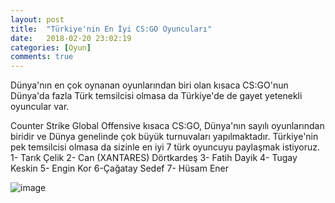 ```yaml
---
layout: post
title:  "Türkiye'nin En İyi CS:GO Oyuncuları"
date:   2018-02-20 23:02:19
categories: [Oyun]
comments: true
---
```

Dünya'nın en çok oynanan oyunlarından biri olan kısaca CS:GO'nun Dünya'da fazla Türk temsilcisi olmasa da Türkiye'de de gayet yetenekli oyuncular var.

Counter Strike Global Offensive kısaca CS:GO, Dünya'nın sayılı oyunlarından biridir ve Dünya genelinde çok büyük turnuvaları yapılmaktadır. Türkiye'nin pek temsilcisi olmasa da sizinle en iyi 7 türk oyuncuyu paylaşmak istiyoruz.
1- Tarık Çelik
2- Can (XANTARES) Dörtkardeş
3- Fatih Dayik
4- Tugay Keskin
5- Engin Kor
6-Çağatay Sedef
7- Hüsam Ener


![image](https://www.m-powers.net/wp-content/uploads/2016/12/cs-go-817x320.png)

